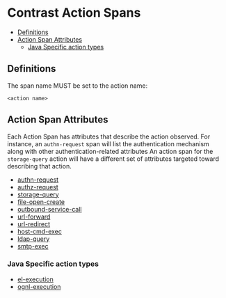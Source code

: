 # Contrast Action Spans

<!-- toc -->

- [Definitions](#definitions)
- [Action Span Attributes](#action-span-attributes)
  * [Java Specific action types](#java-specific-action-types)

<!-- tocstop -->

## Definitions

The span name MUST be set to the action name:

```
<action name>
```

## Action Span Attributes

Each Action Span has attributes that describe the action observed. For instance, an `authn-request` span
will list the authentication mechanism along with other authentication-related attributes
An action span for the `storage-query` action will have a different set of attributes
targeted toward describing that action.

- [authn-request](authn-request.md)
- [authz-request](authz-request.md)
- [storage-query](storage-query.md)
- [file-open-create](file-open-create.md)
- [outbound-service-call](outbound-service-call.md)
- [url-forward](url-forward.md)
- [url-redirect](url-redirect.md)
- [host-cmd-exec](host-cmd-exec.md)
- [ldap-query](ldap-query.md)
- [smtp-exec](smtp-exec.md)

### Java Specific action types

- [el-execution](el-execution.md)
- [ognl-execution](ognl-execution.md)
